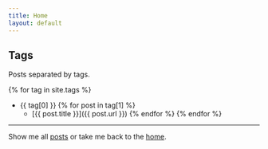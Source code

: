 ```yaml
---
title: Home
layout: default
---
```


## Tags

Posts separated by tags.

{% for tag in site.tags %}
- <a name="{{ tag[0] }}"></a>{{ tag[0] }}
    {% for post in tag[1] %}
    - [{{ post.title }}]({{ post.url }})
    {% endfor %}
{% endfor %}

---

Show me all [posts](/posts) or take me back to the [home](/).
